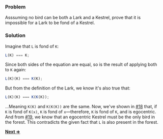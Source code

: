 ### Problem
Asssuming no bird can be both a Lark and a Kestrel, prove that it is impossible for a Lark to be fond of a Kestrel.

### Solution
Imagine that `L` is fond of `K`:
```js
L(K) === K;
```
Since both sides of the equation are equal, so is the result of applying both to `K` again:
```js
L(K)(K) === K(K);
```
But from the definition of the Lark, we know it's also true that:
```js
L(K)(K) === K(K(K));
```
...Meaning `K(K)` and `K(K(K))` are the same. Now, we've shown in [#18](../18/README.md) that, if `K` is fond of `K(x)`, `K` is fond of `x`—therefore, `K` is fond of `K`, and is egocentric. And from [#19](../19/README.md), we know that an egocentric Kestrel must be the only bird in the forest. This contradicts the given fact that `L` is also present in the forest.

[**Next =>**](../28/README.md)
